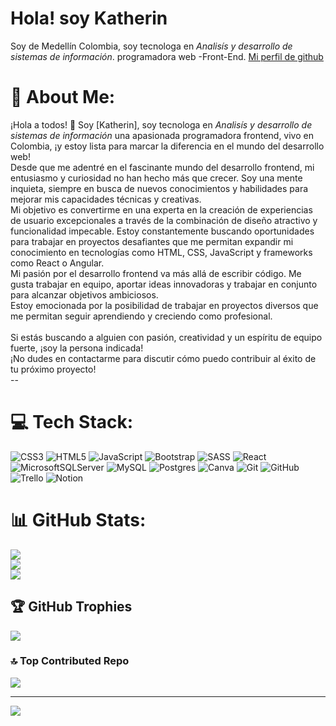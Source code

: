 # Hola! soy Katherin

Soy de Medellín Colombia, soy tecnologa en *Analisís y desarrollo de sistemas de información*.
programadora web -Front-End.
[ Mi perfil de github ]( https://github.com/ktlamas29 )


# 💫 About Me:
¡Hola a todos! 👋 Soy [Katherin],  soy tecnologa en *Analisís y desarrollo de sistemas de información*  una apasionada programadora frontend, vivo en Colombia, ¡y estoy lista para marcar la diferencia en el mundo del desarrollo web!<br>Desde que me adentré en el fascinante mundo del desarrollo frontend, mi entusiasmo y curiosidad no han hecho más que crecer. Soy una mente inquieta, siempre en busca de nuevos conocimientos y habilidades para mejorar mis capacidades técnicas y creativas.<br>Mi objetivo es convertirme en una experta en la creación de experiencias de usuario excepcionales a través de la combinación de diseño atractivo y funcionalidad impecable. Estoy constantemente buscando oportunidades para trabajar en proyectos desafiantes que me permitan expandir mi conocimiento en tecnologías como HTML, CSS, JavaScript y frameworks como React o Angular.<br>Mi pasión por el desarrollo frontend va más allá de escribir código. Me gusta trabajar en equipo, aportar ideas innovadoras y trabajar en conjunto para alcanzar objetivos ambiciosos.<br>Estoy emocionada por la posibilidad de trabajar en proyectos diversos que me permitan seguir aprendiendo y creciendo como profesional. <br><br>Si estás buscando a alguien con pasión, creatividad y un espíritu de equipo fuerte, ¡soy la persona indicada!<br>¡No dudes en contactarme para discutir cómo puedo contribuir al éxito de tu próximo proyecto!<br>--


# 💻 Tech Stack:
![CSS3](https://img.shields.io/badge/css3-%231572B6.svg?style=for-the-badge&logo=css3&logoColor=white) ![HTML5](https://img.shields.io/badge/html5-%23E34F26.svg?style=for-the-badge&logo=html5&logoColor=white) ![JavaScript](https://img.shields.io/badge/javascript-%23323330.svg?style=for-the-badge&logo=javascript&logoColor=%23F7DF1E) ![Bootstrap](https://img.shields.io/badge/bootstrap-%238511FA.svg?style=for-the-badge&logo=bootstrap&logoColor=white) ![SASS](https://img.shields.io/badge/SASS-hotpink.svg?style=for-the-badge&logo=SASS&logoColor=white) ![React](https://img.shields.io/badge/react-%2320232a.svg?style=for-the-badge&logo=react&logoColor=%2361DAFB) ![MicrosoftSQLServer](https://img.shields.io/badge/Microsoft%20SQL%20Server-CC2927?style=for-the-badge&logo=microsoft%20sql%20server&logoColor=white) ![MySQL](https://img.shields.io/badge/mysql-4479A1.svg?style=for-the-badge&logo=mysql&logoColor=white) ![Postgres](https://img.shields.io/badge/postgres-%23316192.svg?style=for-the-badge&logo=postgresql&logoColor=white) ![Canva](https://img.shields.io/badge/Canva-%2300C4CC.svg?style=for-the-badge&logo=Canva&logoColor=white) ![Git](https://img.shields.io/badge/git-%23F05033.svg?style=for-the-badge&logo=git&logoColor=white) ![GitHub](https://img.shields.io/badge/github-%23121011.svg?style=for-the-badge&logo=github&logoColor=white) ![Trello](https://img.shields.io/badge/Trello-%23026AA7.svg?style=for-the-badge&logo=Trello&logoColor=white) ![Notion](https://img.shields.io/badge/Notion-%23000000.svg?style=for-the-badge&logo=notion&logoColor=white)
# 📊 GitHub Stats:
![](https://github-readme-stats.vercel.app/api?username=ktlamas29&theme=dracula&hide_border=false&include_all_commits=false&count_private=false)<br/>
![](https://github-readme-streak-stats.herokuapp.com/?user=ktlamas29&theme=dracula&hide_border=false)<br/>
![](https://github-readme-stats.vercel.app/api/top-langs/?username=ktlamas29&theme=dracula&hide_border=false&include_all_commits=false&count_private=false&layout=compact)

## 🏆 GitHub Trophies
![](https://github-profile-trophy.vercel.app/?username=ktlamas29&theme=radical&no-frame=false&no-bg=true&margin-w=4)

### 🔝 Top Contributed Repo
![](https://github-contributor-stats.vercel.app/api?username=ktlamas29&limit=5&theme=dark&combine_all_yearly_contributions=true)

---
[![](https://visitcount.itsvg.in/api?id=ktlamas29&icon=8&color=0)](https://visitcount.itsvg.in)

<!-- Proudly created with GPRM ( https://gprm.itsvg.in ) -->
